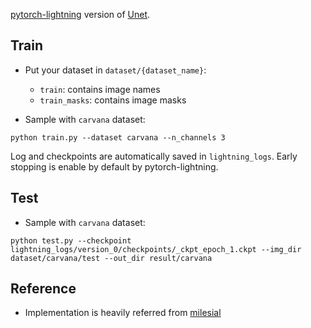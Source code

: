 [pytorch-lightning](https://github.com/williamFalcon/pytorch-lightning) version of [Unet](https://arxiv.org/abs/1505.04597).


## Train

+ Put your dataset in `dataset/{dataset_name}`:
    + `train`: contains image names
    + `train_masks`: contains image masks

+ Sample with `carvana` dataset:

```
python train.py --dataset carvana --n_channels 3
```

Log and checkpoints are automatically saved in `lightning_logs`.
Early stopping is enable by default by pytorch-lightning.


## Test

+ Sample with `carvana` dataset:

```
python test.py --checkpoint lightning_logs/version_0/checkpoints/_ckpt_epoch_1.ckpt --img_dir dataset/carvana/test --out_dir result/carvana
```

## Reference

+ Implementation is heavily referred from [milesial](https://github.com/milesial/Pytorch-UNet)
